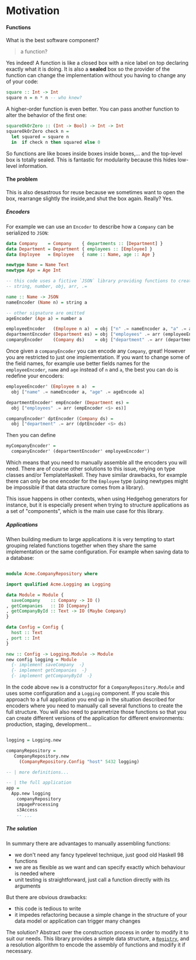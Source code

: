 # Motivation


#### Functions

What is the best software component?

> a function?

Yes indeed! A function is like a closed box with a nice label on top declaring exactly what it is doing. It is also a **sealed** box so the provider of the function can change the implementation without you having to change any of your code:

```haskell
square :: Int -> Int
square n = n * n -- who knew?
```

A higher-order function is even better. You can pass another function to alter the behavior of the first one:

```haskell
squareOkOrZero :: (Int -> Bool) -> Int -> Int
squareOkOrZero check n =
  let squared = square n
  in  if check n then squared else 0
```

So functions are like boxes inside boxes inside boxes,... and the top-level box is totally sealed. This is fantastic for modularity because this hides low-level information.

#### The problem

This is also desastrous for reuse because we sometimes want to open the box, rearrange slightly the inside,and shut the box again. Really? Yes.

##### Encoders

For example we can use an `Encoder` to describe how a `Company` can be serialized to `JSON`:
```haskell
data Company    = Company    { departments :: [Department] }
data Department = Department { employees :: [Employee] }
data Employee   = Employee   { name :: Name, age :: Age }

newtype Name = Name Text
newtype Age = Age Int

-- this code uses a fictive `JSON` library providing functions to create JSON values
-- string, number, obj, arr, .=

name :: Name -> JSON
nameEncoder (Name n) = string a

-- other signature are omitted
ageEncoder (Age a) = number a

employeeEncoder   (Employee n a)  = obj ["n" .= nameEncoder a, "a" .= ageEncode a]
departmentEncoder (Department es) = obj ["employees" .= arr (employeeEncoder <$> es)]
companyEncoder    (Company ds)    = obj ["department" .= arr (departmentEncoder <$> ds)]
```

Once given a `companyEncoder` you can encode any `Company`, great! However you are restricted to just one implementation. If you want to change some of the field names, for example use better fields names for the `employeeEncoder`, `name` and `age` instead of `n` and `a`, the best you can do is redefine your encoders:
```haskell
employeeEncoder' (Employee n a)  =
  obj ["name" .= nameEncoder a, "age" .= ageEncode a]

departmentEncoder' empEncoder (Department es) =
  obj ["employees" .= arr (empEncoder <$> es)]

companyEncoder' dptEncoder (Company ds) =
  obj ["department" .= arr (dptEncoder <$> ds)
```

Then you can define
```haskell
myCompanyEncoder' =
  companyEncoder' (departmentEncoder' employeeEncoder')
```
Which means that you need to manually assemble all the encoders you will need. There are of course other solutions to this issue, relying on type classes and/or TemplateHaskell. They have similar drawbacks, for example there can only be one encoder for the `Employee` type (using newtypes might be impossible if that data structure comes from a library).

This issue happens in other contexts, when using Hedgehog generators for instance, but it is especially present when trying to structure applications as a set of "components", which is the main use case for this library.

##### Applications

When building medium to large applications it is very tempting to start grouping related functions together when they share the same implementation or the same configuration. For example when saving data to a database:
```haskell

module Acme.CompanyRepository where

import qualified Acme.Logging as Logging

data Module = Module {
  saveCompany    :: Company -> IO ()
, getCompanies   :: IO [Company]
, getCompanyById :: Text -> IO (Maybe Company)
}

data Config = Config {
  host :: Text
, port :: Int
}

new :: Config -> Logging.Module -> Module
new config logging = Module
  {- implement saveCompany  -}
  {- implement getCompanies  -}
  {- implement getCompanyById  -}
```

In the code above `new` is a constructor for a `CompanyRepository.Module` and uses some configuration and a `Logging` component. If you scale this approach to a full application you end up in the situation described for encoders where you need to manually call several functions to create the full structure. You will also need to parametrize those functions so that you can create different versions of the application for different environments: production, staging, development...
```haskell

logging = Logging.new

companyRepository =
   CompanyRepository.new
     (CompanyRepository.Config "host" 5432 logging)

-- | more definitions...

-- | the full application
app =
  App.new logging
    companyRepository
    impageProcessing
    s3Access
    -- ...
```

##### The solution

In summary there are advantages to manually assembling functions:

 - we don't need any fancy typelevel technique, just good old Haskell 98 functions
 - we are as flexible as we want and can specify exactly which behaviour is needed where
 - unit testing is straightforward, just call a function directly with its arguments

But there are obvious drawbacks:

 - this code is tedious to write
 - it impedes refactoring because a simple change in the structure of your data model or application can trigger many changes

The solution? Abstract over the construction process in order to modify it to suit our needs. This library provides a simple data structure, a [`Registry`](./registry.md), and a resolution algorithm to encode the assembly of functions and modify it if necessary.
